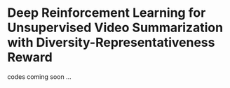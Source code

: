 # Deep Reinforcement Learning for Unsupervised Video Summarization with Diversity-Representativeness Reward
codes coming soon ...
